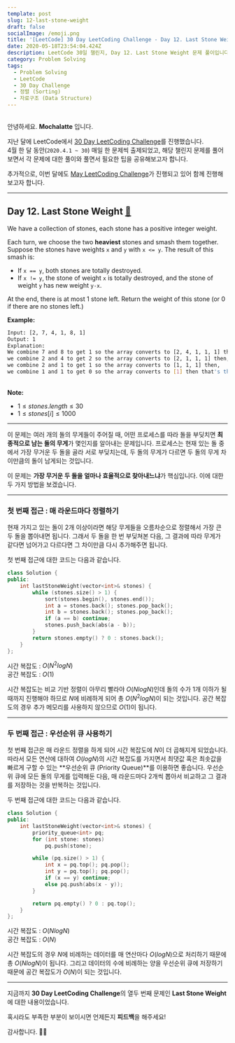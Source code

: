 ```yaml
---
template: post
slug: 12-last-stone-weight
draft: false
socialImage: /emoji.png
title: '[LeetCode] 30 Day LeetCoding Challenge - Day 12. Last Stone Weight'
date: 2020-05-18T23:54:04.424Z
description: LeetCode 30일 챌린지, Day 12. Last Stone Weight 문제 풀이입니다.
category: Problem Solving
tags:
  - Problem Solving
  - LeetCode
  - 30 Day Challenge
  - 정렬 (Sorting)
  - 자료구조 (Data Structure)
---
```


\
안녕하세요. **Mochalatte** 입니다.

지난 달에 LeetCode에서 [30 Day LeetCoding Challenge](https://leetcode.com/explore/featured/card/30-day-leetcoding-challenge/)를 진행했습니다.\
4월 한 달 동안(`2020.4.1 ~ 30`) 매일 한 문제씩 출제되었고, 해당 챌린지 문제를 풀어보면서 각 문제에 대한 풀이와 풀면서 필요한 팁을 공유해보고자 합니다.

추가적으로, 이번 달에도 [May LeetCoding Challenge](https://leetcode.com/explore/challenge/card/may-leetcoding-challenge/)가 진행되고 있어 함께 진행해보고자 합니다.

---

## Day 12. Last Stone Weight [🔗](https://leetcode.com/explore/featured/card/30-day-leetcoding-challenge/528/week-2/3297/)

We have a collection of stones, each stone has a positive integer weight.

Each turn, we choose the two **heaviest** stones and smash them together. Suppose the stones have weights `x` and `y` with `x <= y`. The result of this smash is:

- If `x == y`, both stones are totally destroyed.
- If `x != y`, the stone of weight `x` is totally destroyed, and the stone of weight `y` has new weight `y-x`.

At the end, there is at most $1$ stone left. Return the weight of this stone (or $0$ if there are no stones left.)

**Example:**

```bash
Input: [2, 7, 4, 1, 8, 1]
Output: 1
Explanation:
We combine 7 and 8 to get 1 so the array converts to [2, 4, 1, 1, 1] then,
we combine 2 and 4 to get 2 so the array converts to [2, 1, 1, 1] then,
we combine 2 and 1 to get 1 so the array converts to [1, 1, 1] then,
we combine 1 and 1 to get 0 so the array converts to [1] then that's the value of last stone.
```

\
**Note:**

- $1 \le stones.length \le 30$
- $1 \le stones[i] \le 1000$

---

이 문제는 여러 개의 돌의 무게들이 주어질 때, 어떤 프로세스를 따라 돌을 부딪치면 **최종적으로 남는 돌의 무게**가 몇인지를 알아내는 문제입니다. 프로세스는 현재 있는 돌 중에서 가장 무거운 두 돌을 골라 서로 부딪치는데, 두 돌의 무게가 다르면 두 돌의 무게 차이만큼의 돌이 남게되는 것입니다. 

이 문제는 **가장 무거운 두 돌을 얼마나 효율적으로 찾아내느냐**가 핵심입니다. 이에 대한 두 가지 방법을 보겠습니다.

---

### 첫 번째 접근 : 매 라운드마다 정렬하기

현재 가지고 있는 돌이 2개 이상이라면 해당 무게들을 오름차순으로 정렬해서 가장 큰 두 돌을 뽑아내면 됩니다. 그래서 두 돌을 한 번 부딪쳐본 다음, 그 결과에 따라 무게가 같다면 넘어가고 다르다면 그 차이만큼 다시 추가해주면 됩니다.

첫 번째 접근에 대한 코드는 다음과 같습니다.

```cpp
class Solution {
public:
    int lastStoneWeight(vector<int>& stones) {
        while (stones.size() > 1) {
            sort(stones.begin(), stones.end());
            int a = stones.back(); stones.pop_back();
            int b = stones.back(); stones.pop_back();
            if (a == b) continue;
            stones.push_back(abs(a - b));
        }
        return stones.empty() ? 0 : stones.back();
    }
};
```

시간 복잡도 : $O(N^2 logN)$\
공간 복잡도 : $O(1)$

시간 복잡도는 비교 기반 정렬이 아무리 빨라야 $O(NlogN)$인데 돌의 수가 1개 이하가 될때까지 진행해야 하므로 $N$에 비례하게 되어 총 $O(N^2 logN)$이 되는 것입니다. 공간 복잡도의 경우 추가 메모리를 사용하지 않으므로 $O(1)$이 됩니다.

---

### 두 번째 접근 : 우선순위 큐 사용하기

첫 번째 접근은 매 라운드 정렬을 하게 되어 시간 복잡도에 $N$이 더 곱해지게 되었습니다. 따라서 모든 연산에 대하여 $O(logN)$의 시간 복잡도를 가지면서 최댓값 혹은 최솟값을 빠르게 구할 수 있는 **우선순위 큐 (Priority Queue)**를 이용하면 좋습니다. 우선순위 큐에 모든 돌의 무게를 입력해둔 다음, 매 라운드마다 2개씩 뽑아서 비교하고 그 결과를 저장하는 것을 반복하는 것입니다.

두 번째 접근에 대한 코드는 다음과 같습니다.

```cpp
class Solution {
public:
    int lastStoneWeight(vector<int>& stones) {
        priority_queue<int> pq;
        for (int stone: stones)
            pq.push(stone);

        while (pq.size() > 1) {
            int x = pq.top(); pq.pop();
            int y = pq.top(); pq.pop();
            if (x == y) continue;
            else pq.push(abs(x - y));
        }

        return pq.empty() ? 0 : pq.top();
    }
};
```

시간 복잡도 : $O(NlogN)$\
공간 복잡도 : $O(N)$

시간 복잡도의 경우 $N$에 비례하는 데이터를 매 연산마다 $O(logN)$으로 처리하기 때문에 총 $O(NlogN)$이 됩니다. 그리고 데이터의 수에 비례하는 양을 우선순위 큐에 저장하기 때문에 공간 복잡도가 $O(N)$이 되는 것입니다.

---

지금까지 **30 Day LeetCoding Challenge**의 열두 번째 문제인 **Last Stone Weight**에 대한 내용이었습니다.

혹시라도 부족한 부분이 보이시면 언제든지 **피드백**을 해주세요!

감사합니다. 🙇🏻‍
